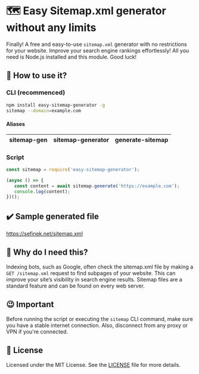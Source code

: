 # 🗺️ Easy Sitemap.xml generator without any limits
Finally! A free and easy-to-use `sitemap.xml` generator with no restrictions for your website.
Improve your search engine rankings effortlessly! All you need is Node.js installed and this module. Good luck!

## 🤔 How to use it?
### CLI (recommenced)
```bash
npm install easy-sitemap-generator -g
sitemap --domain=example.com
```
#### Aliases
| sitemap-gen | sitemap-generator | generate-sitemap |
|-------------|-------------------|------------------|

### Script
```js
const sitemap = require('easy-sitemap-generator');

(async () => {
   const content = await sitemap.generate('https://example.com');
   console.log(content);
})();
```

## ✔️ Sample generated file
https://sefinek.net/sitemap.xml

## 👀 Why do I need this?
Indexing bots, such as Google, often check the sitemap.xml file by making a `GET /sitemap.xml` request to find subpages of your website.
This can improve your site’s visibility in search engine results. Sitemap files are a standard feature and can be found on every web server.

## 😉 Important
Before running the script or executing the `sitemap` CLI command, make sure you have a stable internet connection. Also, disconnect from any proxy or VPN if you're connected.

## 📘 License
Licensed under the MIT License. See the [LICENSE](LICENSE) file for more details.